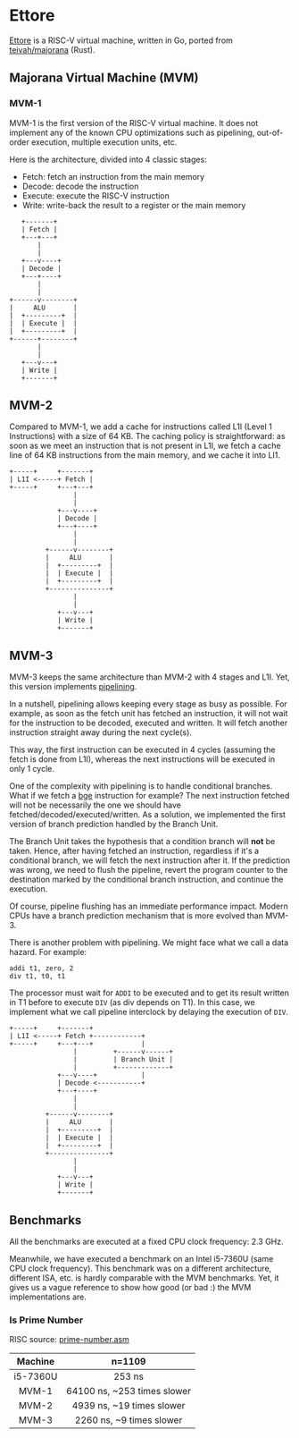 # Ettore

[Ettore](https://en.wikipedia.org/wiki/Ettore_Majorana) is a RISC-V virtual machine, written in Go, ported from [teivah/majorana](https://github.com/teivah/majorana) (Rust).

## Majorana Virtual Machine (MVM)

### MVM-1

MVM-1 is the first version of the RISC-V virtual machine.
It does not implement any of the known CPU optimizations such as pipelining, out-of-order execution, multiple execution units, etc.

Here is the architecture, divided into 4 classic stages:
* Fetch: fetch an instruction from the main memory
* Decode: decode the instruction
* Execute: execute the RISC-V instruction
* Write: write-back the result to a register or the main memory

```
   +-------+
   | Fetch |
   +---+---+
       |
       |
   +---v----+
   | Decode |
   +---+----+
       |
       |
+------v--------+
|     ALU       |
|  +---------+  |
|  | Execute |  |
|  +---------+  |
+------+--------+
       |
       |
   +---v---+
   | Write |
   +-------+
```

## MVM-2

Compared to MVM-1, we add a cache for instructions called L1I (Level 1 Instructions) with a size of 64 KB. The caching policy is straightforward: as soon as we meet an instruction that is not present in L1I, we fetch a cache line of 64 KB instructions from the main memory, and we cache it into LI1.

```
+-----+     +-------+
| L1I <-----+ Fetch |
+-----+     +---+---+
                |
                |
            +---v----+
            | Decode |
            +---+----+
                |
                |
         +------v--------+
         |     ALU       |
         |  +---------+  |
         |  | Execute |  |
         |  +---------+  |
         +---------------+
                |
                |
            +---v---+
            | Write |
            +-------+

```

## MVM-3

MVM-3 keeps the same architecture than MVM-2 with 4 stages and L1I. Yet, this version implements [pipelining](https://en.wikipedia.org/wiki/Instruction_pipelining).

In a nutshell, pipelining allows keeping every stage as busy as possible. For example, as soon as the fetch unit has fetched an instruction, it will not wait for the instruction to be decoded, executed and written. It will fetch another instruction straight away during the next cycle(s).

This way, the first instruction can be executed in 4 cycles (assuming the fetch is done from L1I), whereas the next instructions will be executed in only 1 cycle.

One of the complexity with pipelining is to handle conditional branches. What if we fetch a [bge](https://msyksphinz-self.github.io/riscv-isadoc/html/rvi.html#bge) instruction for example? The next instruction fetched will not be necessarily the one we should have fetched/decoded/executed/written. As a solution, we implemented the first version of branch prediction handled by the Branch Unit.

The Branch Unit takes the hypothesis that a condition branch will **not** be taken. Hence, after having fetched an instruction, regardless if it's a conditional branch, we will fetch the next instruction after it. If the prediction was wrong, we need to flush the pipeline, revert the program counter to the destination marked by the conditional branch instruction, and continue the execution.

Of course, pipeline flushing has an immediate performance impact. Modern CPUs have a branch prediction mechanism that is more evolved than MVM-3.

There is another problem with pipelining. We might face what we call a data hazard. For example:
```
addi t1, zero, 2
div t1, t0, t1
``` 

The processor must wait for `ADDI` to be executed and to get its result written in T1 before to execute `DIV` (as div depends on T1).
In this case, we implement what we call pipeline interclock by delaying the execution of `DIV`.

```
+-----+     +-------+
| L1I <-----+ Fetch +------------+
+-----+     +---+---+            |
                |         +------v------+
                |         | Branch Unit |
                |         +-------------+
            +---v----+           |
            | Decode <-----------+
            +---+----+
                |
                |
         +------v--------+
         |     ALU       |
         |  +---------+  |
         |  | Execute |  |
         |  +---------+  |
         +---------------+
                |
                |
            +---v---+
            | Write |
            +-------+
```

## Benchmarks

All the benchmarks are executed at a fixed CPU clock frequency: 2.3 GHz.

Meanwhile, we have executed a benchmark on an Intel i5-7360U (same CPU clock frequency). This benchmark was on a different architecture, different ISA, etc. is hardly comparable with the MVM benchmarks. Yet, it gives us a vague reference to show how good (or bad :) the MVM implementations are.

### Is Prime Number

RISC source: [prime-number.asm](res/risc/prime-number.asm)

|Machine|n=1109|
|:--------:|:-------------:|
|i5-7360U|253 ns|
|MVM-1|64100 ns, ~253 times slower|
|MVM-2|4939 ns, ~19 times slower|
|MVM-3|2260 ns, ~9 times slower|